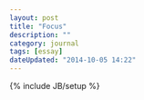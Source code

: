 ```yaml
---
layout: post
title: "Focus"
description: ""
category: journal
tags: [essay]
dateUpdated: "2014-10-05 14:22"
---
```

{% include JB/setup %}
